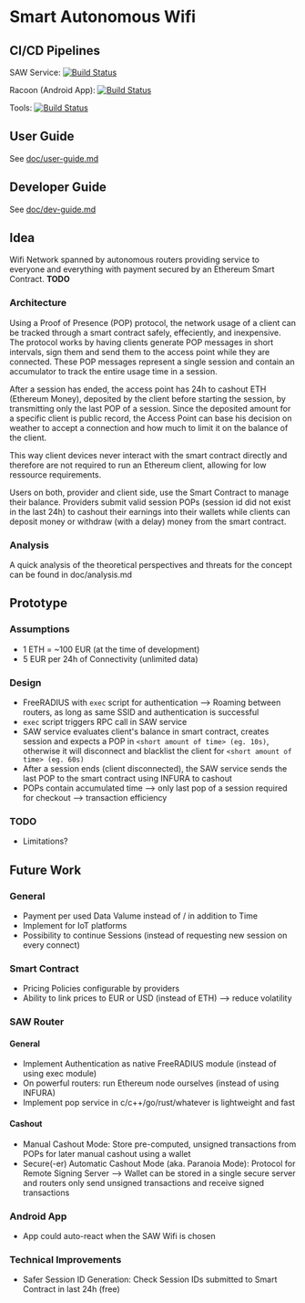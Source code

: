 # Smart Autonomous Wifi
## CI/CD Pipelines
SAW Service: [![Build Status](https://dev.azure.com/danielsel/saw/_apis/build/status/saw-service?branchName=develop)](https://dev.azure.com/danielsel/saw/_build/latest?definitionId=11&branchName=develop)

Racoon (Android App): [![Build Status](https://dev.azure.com/danielsel/saw/_apis/build/status/saw-client-racoon?branchName=develop)](https://dev.azure.com/danielsel/saw/_build/latest?definitionId=12&branchName=develop)

Tools: [![Build Status](https://dev.azure.com/danielsel/saw/_apis/build/status/tools-docker?branchName=develop)](https://dev.azure.com/danielsel/saw/_build/latest?definitionId=4&branchName=develop)

## User Guide
See [doc/user-guide.md](doc/user-guide.md)

## Developer Guide
See [doc/dev-guide.md](doc/dev-guide.md)


## Idea
Wifi Network spanned by autonomous routers providing service to everyone and everything with payment secured by an Ethereum Smart Contract.
**TODO**

### Architecture
Using a Proof of Presence (POP) protocol, the network usage of a client can be tracked through a smart contract safely, effeciently, and inexpensive. The protocol works by having clients generate POP messages in short intervals, sign them and send them to the access point while they are connected. These POP messages represent a single session and contain an accumulator to track the entire usage time in a session. 

After a session has ended, the access point has 24h to cashout ETH (Ethereum Money), deposited by the client before starting the session, by transmitting only the last POP of a session. Since the deposited amount for a specific client is public record, the Access Point can base his decision on weather to accept a connection and how much to limit it on the balance of the client. 

This way client devices never interact with the smart contract directly and therefore are not required to run an Ethereum client, allowing for low ressource requirements.

Users on both, provider and client side, use the Smart Contract to manage their balance. Providers submit valid session POPs (session id did not exist in the last 24h) to cashout their earnings into their wallets while clients can deposit money or withdraw (with a delay) money from the smart contract.

### Analysis
A quick analysis of the theoretical perspectives and threats for the concept can be found in doc/analysis.md


## Prototype
### Assumptions
* 1 ETH = ~100 EUR (at the time of development)
* 5 EUR per 24h of Connectivity (unlimited data)

### Design
* FreeRADIUS with `exec` script for authentication --> Roaming between routers, as long as same SSID and authentication is successful
* `exec` script triggers RPC call in SAW service
* SAW service evaluates client's balance in smart contract, creates session and expects a POP in `<short amount of time> (eg. 10s)`, otherwise it will disconnect and blacklist the client for `<short amount of time> (eg. 60s)`
* After a session ends (client disconnected), the SAW service sends the last POP to the smart contract using INFURA to cashout
* POPs contain accumulated time --> only last pop of a session required for checkout --> transaction efficiency

### TODO
* Limitations?


## Future Work
### General
* Payment per used Data Valume instead of / in addition to Time
* Implement for IoT platforms
* Possibility to continue Sessions (instead of requesting new session on every connect)

### Smart Contract
* Pricing Policies configurable by providers
* Ability to link prices to EUR or USD (instead of ETH) --> reduce volatility

### SAW Router
#### General
* Implement Authentication as native FreeRADIUS module (instead of using exec module)
* On powerful routers: run Ethereum node ourselves (instead of using INFURA)
* Implement pop service in c/c++/go/rust/whatever is lightweight and fast
#### Cashout
* Manual Cashout Mode: Store pre-computed, unsigned transactions from POPs for later manual cashout using a wallet
* Secure(-er) Automatic Cashout Mode (aka. Paranoia Mode): Protocol for Remote Signing Server --> Wallet can be stored in a single secure server and routers only send unsigned transactions and receive signed transactions 

### Android App
* App could auto-react when the SAW Wifi is chosen

### Technical Improvements
* Safer Session ID Generation: Check Session IDs submitted to Smart Contract in last 24h (free)
